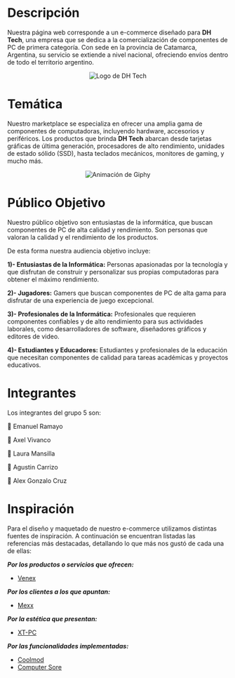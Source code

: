 # Descripción

Nuestra página web corresponde a un e-commerce diseñado para **DH Tech**, una empresa que se dedica a la comercialización de componentes de PC de primera categoría. Con sede en la provincia de Catamarca, Argentina, su servicio se extiende a nivel nacional, ofreciendo envíos dentro de todo el territorio argentino.

<p align="center">
  <img src="https://github.com/Emanuel-Ramayo/grupo_5_ecommerce/assets/146298020/cf529796-7744-4303-86d7-1ff363b647a0" alt="Logo de DH Tech">
</p>

# Temática

Nuestro marketplace se especializa en ofrecer una amplia gama de componentes de computadoras, incluyendo hardware, accesorios y periféricos. Los productos que brinda **DH Tech** abarcan desde tarjetas gráficas de última generación, procesadores de alto rendimiento, unidades de estado sólido (SSD), hasta teclados mecánicos, monitores de gaming, y mucho más.

<p align="center">
  <img src="https://media.giphy.com/media/1JUG0sjfGDru8/giphy.gif" alt="Animación de Giphy">
</p>

# Público Objetivo

Nuestro público objetivo son entusiastas de la informática, que buscan componentes de PC de alta calidad y rendimiento. Son personas que valoran la calidad y el rendimiento de los productos.

De esta forma nuestra audiencia objetivo incluye:

**1)- Entusiastas de la Informática:** Personas apasionadas por la tecnología y que disfrutan de construir y personalizar sus propias computadoras para obtener el máximo rendimiento.

**2)- Jugadores:** Gamers que buscan componentes de PC de alta gama para disfrutar de una experiencia de juego excepcional.

**3)- Profesionales de la Informática:** Profesionales que requieren componentes confiables y de alto rendimiento para sus actividades laborales, como desarrolladores de software, diseñadores gráficos y editores de video.

**4)- Estudiantes y Educadores:** Estudiantes y profesionales de la educación que necesitan componentes de calidad para tareas académicas y proyectos educativos.

# Integrantes

Los integrantes del grupo 5 son:

📌 Emanuel Ramayo

📌 Axel Vivanco

📌 Laura Mansilla

📌 Agustin Carrizo

📌 Alex Gonzalo Cruz

# Inspiración

Para el diseño y maquetado de nuestro e-commerce utilizamos distintas fuentes de inspiración. A continuación se encuentran listadas las referencias más destacadas, detallando lo que más nos gustó de cada una de ellas:

**_Por los productos o servicios que ofrecen:_**

- [Venex](https://www.venex.com.ar/)

**_Por los clientes a los que apuntan:_**

- [Mexx](https://www.mexx.com.ar/)

**_Por la estética que presentan:_**

- [XT-PC](https://www.xt-pc.com.ar/)

**_Por las funcionalidades implementadas:_**

- [Coolmod](https://www.coolmod.com/)
- [Computer Sore](https://www.computerstore.es/)
